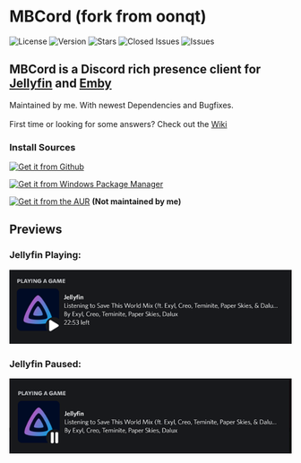 # MBCord (fork from oonqt)

![License](https://badgen.net/github/license/oonqt/MBCord) ![Version](https://badgen.net/github/release/SandwichFox/MBCord) ![Stars](https://badgen.net/github/stars/SandwichFox/MBCord) ![Closed Issues](https://badgen.net/github/closed-issues/SandwichFox/mbcord) ![Issues](https://badgen.net/github/open-issues/SandwichFox/MBCord)

## MBCord is a Discord rich presence client for [Jellyfin](https://jellyfin.org) and [Emby](https://emby.media/)

Maintained by me. With newest Dependencies and Bugfixes.\
\
First time or looking for some answers? Check out the [Wiki](https://github.com/oonqt/MBCord/wiki)

### Install Sources
[![Get it from Github](https://img.shields.io/badge/Get_It_From_GitHub-100000?style=for-the-badge&logo=github&logoColor=white)](https://github.com/SandwichFox/MBCord/releases/latest)

[![Get it from Windows Package Manager](https://custom-icon-badges.herokuapp.com/badge/Get_It_via_Winget_-100000?style=for-the-badge&logo=winstall)](https://winstall.app/apps/SandwichFox.mbcord)

<!---
[![Get it from Chocolatey Package Manager](https://custom-icon-badges.herokuapp.com/badge/Get_It_via_Chocolatey_-100000?style=for-the-badge&logo=chocolatey)](https://community.chocolatey.org/packages/cider)
[![Get it from Flathub](https://img.shields.io/badge/Get_It_From_Flathub-100000?style=for-the-badge&logo=flathub)](https://flathub.org/apps/details/sh.cider.Cider)
!---->

[![Get it from the AUR](https://img.shields.io/badge/Get_It_From_The_AUR-100000?style=for-the-badge&logo=archlinux)](https://aur.archlinux.org/packages/mbcord-appimage) **(Not maintained by me)**



## Previews
### Jellyfin Playing:
![1661532162119](image/README/1661532162119.png)
### Jellyfin Paused:
![1661532147637](image/README/1661532147637.png)
